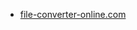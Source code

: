 * [file-converter-online.com](https://file-converter-online.com/konvertieren/remove-sound-from-video/)
